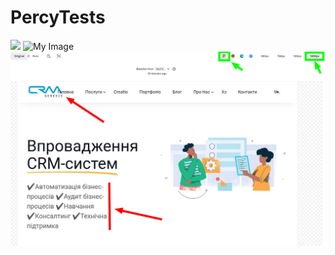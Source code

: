 # PercyTests
![]([https://github.com/SerhiiQAA/SerhiiQAA/PercyTests/images/Bug1.png])
![My Image](https://github.com/YourUsername/YourRepository/blob/main/image.png)
![Bug1](https://github.com/SerhiiQAA/PercyTests/blob/main/images/Bug1.png)


